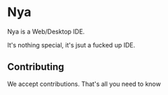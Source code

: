 # Nya

Nya is a Web/Desktop IDE.


It's nothing special, it's jsut a fucked up IDE.

## Contributing

We accept contributions. That's all you need to know

